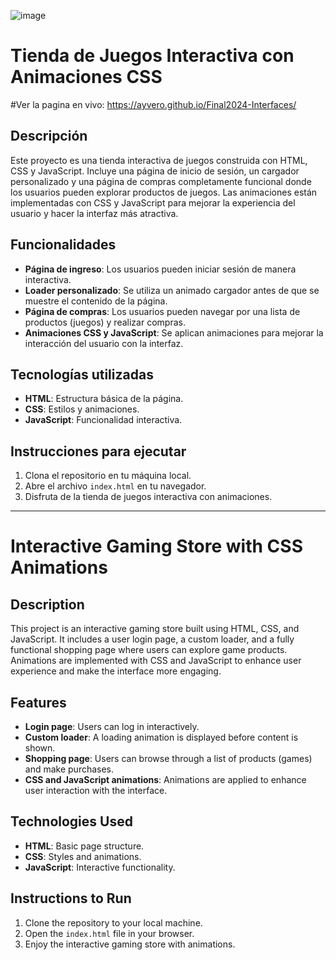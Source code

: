 ![image](https://github.com/Ayvero/Final2024-Interfaces/assets/112092368/dc40174a-7222-4987-8a8b-0f858e258d30)

# Tienda de Juegos Interactiva con Animaciones CSS
#Ver la pagina en vivo: https://ayvero.github.io/Final2024-Interfaces/

## Descripción
Este proyecto es una tienda interactiva de juegos construida con HTML, CSS y JavaScript. Incluye una página de inicio de sesión, un cargador personalizado y una página de compras completamente funcional donde los usuarios pueden explorar productos de juegos. Las animaciones están implementadas con CSS y JavaScript para mejorar la experiencia del usuario y hacer la interfaz más atractiva.

## Funcionalidades
- **Página de ingreso**: Los usuarios pueden iniciar sesión de manera interactiva.
- **Loader personalizado**: Se utiliza un animado cargador antes de que se muestre el contenido de la página.
- **Página de compras**: Los usuarios pueden navegar por una lista de productos (juegos) y realizar compras.
- **Animaciones CSS y JavaScript**: Se aplican animaciones para mejorar la interacción del usuario con la interfaz.

## Tecnologías utilizadas
- **HTML**: Estructura básica de la página.
- **CSS**: Estilos y animaciones.
- **JavaScript**: Funcionalidad interactiva.

## Instrucciones para ejecutar
1. Clona el repositorio en tu máquina local.
2. Abre el archivo `index.html` en tu navegador.
3. Disfruta de la tienda de juegos interactiva con animaciones.

---

# Interactive Gaming Store with CSS Animations

## Description
This project is an interactive gaming store built using HTML, CSS, and JavaScript. It includes a user login page, a custom loader, and a fully functional shopping page where users can explore game products. Animations are implemented with CSS and JavaScript to enhance user experience and make the interface more engaging.

## Features
- **Login page**: Users can log in interactively.
- **Custom loader**: A loading animation is displayed before content is shown.
- **Shopping page**: Users can browse through a list of products (games) and make purchases.
- **CSS and JavaScript animations**: Animations are applied to enhance user interaction with the interface.

## Technologies Used
- **HTML**: Basic page structure.
- **CSS**: Styles and animations.
- **JavaScript**: Interactive functionality.

## Instructions to Run
1. Clone the repository to your local machine.
2. Open the `index.html` file in your browser.
3. Enjoy the interactive gaming store with animations.

